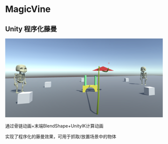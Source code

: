 # MagicVine
## Unity 程序化藤曼

![](https://github.com/RandyWaler/PicRes/raw/main/Vine_1.png)

通过骨链动画+末端BlendShape+UnityIK计算动画

实现了程序化的藤曼效果，可用于抓取/放置场景中的物体